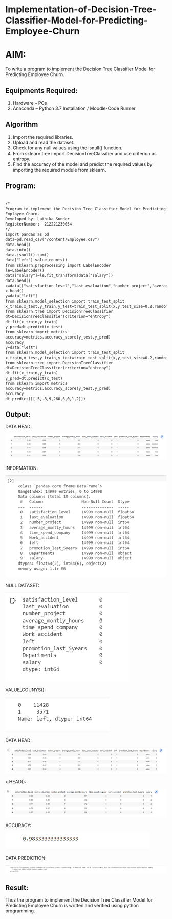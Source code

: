 # Implementation-of-Decision-Tree-Classifier-Model-for-Predicting-Employee-Churn

# AIM:
To write a program to implement the Decision Tree Classifier Model for Predicting Employee Churn.

## Equipments Required:
1. Hardware – PCs
2. Anaconda – Python 3.7 Installation / Moodle-Code Runner

## Algorithm
1. Import the required libraries.
2. Upload and read the dataset.
3. Check for any null values using the isnull() function.
4. From sklearn.tree import DecisionTreeClassifier and use criterion as entropy.
5. Find the accuracy of the model and predict the required values by importing the required module from sklearn.

## Program:
~~~

/*
Program to implement the Decision Tree Classifier Model for Predicting Employee Churn.
Developed by: Lathika Sunder
RegisterNumber:  212221230054
*/
import pandas as pd
data=pd.read_csv("/content/Employee.csv")
data.head()
data.info()
data.isnull().sum()
data["left"].value_counts()
from sklearn.preprocessing import LabelEncoder
le=LabelEncoder()
data["salary"]=le.fit_transform(data["salary"])
data.head()
x=data[["satisfaction_level","last_evaluation","number_project","average_montly_hours","time_spend_company","Work_accident","promotion_last_5years","salary"]]
x.head()
y=data["left"]
from sklearn.model_selection import train_test_split
x_train,x_test,y_train,y_test=train_test_split(x,y,test_size=0.2,random_state=100)
from sklearn.tree import DecisionTreeClassifier
dt=DecisionTreeClassifier(criterion="entropy")
dt.fit(x_train,y_train)
y_pred=dt.predict(x_test)
from sklearn import metrics
accuracy=metrics.accuracy_score(y_test,y_pred)
accuracy
y=data["left"]
from sklearn.model_selection import train_test_split
x_train,x_test,y_train,y_test=train_test_split(x,y,test_size=0.2,random_state=100)
from sklearn.tree import DecisionTreeClassifier
dt=DecisionTreeClassifier(criterion="entropy")
dt.fit(x_train,y_train)
y_pred=dt.predict(x_test)
from sklearn import metrics
accuracy=metrics.accuracy_score(y_test,y_pred)
accuracy
dt.predict([[.5,.8,9,260,6,0,1,2]])

~~~


## Output:

DATA HEAD:

![decision tree classifier model](datahead.png)

INFORMATION:

![decision tree classifier model](information.png)

NULL DATASET:

![decision tree classifier model](nulldataset.png)

VALUE_COUNYS():

![decision tree classifier model](valueconsys.png)

DATA HEAD:

![decision tree classifier model](dathead.png)

x.HEAD():

![decision tree classifier model](xhead.png)

ACCURACY:

![decision tree classifier model](accuracy.png)

DATA PREDICTION:

![decision tree classifier model](datapred.png)
## Result:
Thus the program to implement the  Decision Tree Classifier Model for Predicting Employee Churn is written and verified using python programming.